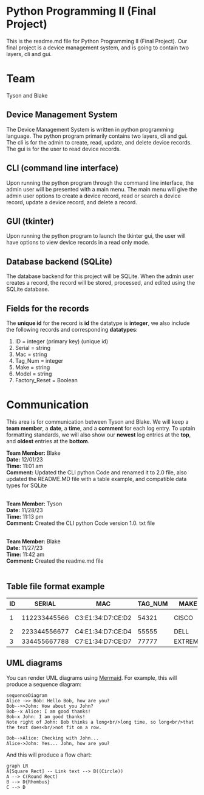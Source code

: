 # Python Programming II (Final Project)

This is the readme.md file for Python Programming II (Final Project).  Our final project is a device management system, and is going to contain two layers, cli and gui.  

# Team

Tyson and Blake

## Device Management System

The Device Management System is written in python programming language.  The python program primarily contains two layers, cli and gui.  The cli is for the admin to create, read, update, and delete device records.  The gui is for the user to read device records.

## CLI (command line interface)

Upon running the python program through the command line interface, the admin user will be presented with a main menu.   The main menu will give the admin user options to create a device record, read or search a device record, update a device record, and delete a record.

## GUI (tkinter)

Upon running the python program to launch the tkinter gui, the user will have options to view device records in a read only mode.

## Database backend (SQLite)

The database backend for this project will be SQLite.  When the admin user creates a record, the record will be stored, processed, and edited using the SQLite database. 

## Fields for the records

The **unique id** for the record is **id** the datatype is **integer**, we also include the following records and corresponding **datatypes**:

1. ID = integer (primary key) (unique id)
2. Serial = string
3. Mac = string
4. Tag_Num = integer
5. Make = string
6. Model = string
7. Factory_Reset = Boolean 


# Communication

This area is for communication between Tyson and Blake.  We will keep a **team member**, a **date**, a **time**, and a **comment** for each log entry.  To uptain formatting standards, we will also show our **newest** log entries at the **top**, and **oldest** entries at the **bottom**.

**Team Member:** Blake <br />
**Date:** 12/01/23 <br />
**Time:**  11:01 am <br />
**Comment:** Updated the CLI python Code and renamed it to 2.0 file, also updated the README.MD file with a table example, and compatible data types for SQLite <br />
<br />

**Team Member:** Tyson <br />
**Date:** 11/28/23 <br />
**Time:**  11:13 pm <br />
**Comment:** Created the CLI python Code version 1.0. txt file <br />
<br />

**Team Member:** Blake <br />
**Date:** 11/27/23 <br />
**Time:**  11:42 am <br />
**Comment:** Created the readme.md file <br />
<br />


## Table file format example

|ID              |SERIAL                         |MAC                          |TAG_NUM                      |MAKE                         |MODEL                        |FACTORY_RESET                |
|----------------|-------------------------------|-----------------------------|-----------------------------|-----------------------------|-----------------------------|-----------------------------|
|1               |112233445566                   |C3:E1:34:D7:CE:D2            |54321                        |CISCO                        |CATALYST 1000                |TRUE                         | 
|2               |223344556677                   |C4:E1:34:D7:CE:D4            |55555                        |DELL                         |N3048P                       |TRUE                         |
|3               |334455667788                   |C7:E1:34:D7:CE:D7            |77777                        |EXTREME                      |X440-G2                      |TRUE                         |

## UML diagrams

You can render UML diagrams using [Mermaid](https://mermaidjs.github.io/). For example, this will produce a sequence diagram:

```mermaid
sequenceDiagram
Alice ->> Bob: Hello Bob, how are you?
Bob-->>John: How about you John?
Bob--x Alice: I am good thanks!
Bob-x John: I am good thanks!
Note right of John: Bob thinks a long<br/>long time, so long<br/>that the text does<br/>not fit on a row.

Bob-->Alice: Checking with John...
Alice->John: Yes... John, how are you?
```

And this will produce a flow chart:

```mermaid
graph LR
A[Square Rect] -- Link text --> B((Circle))
A --> C(Round Rect)
B --> D{Rhombus}
C --> D
```
